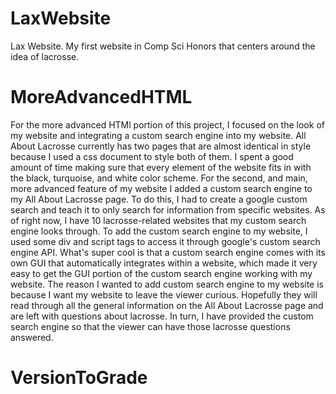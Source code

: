 # LaxWebsite
Lax Website. My first website in Comp Sci Honors that centers around the idea of lacrosse.

# MoreAdvancedHTML

For the more advanced HTMl portion of this project, I focused on the look of my website and integrating a custom search engine into my website. All About Lacrosse currently has two pages that are almost identical in style because I used a css document to style both of them. I spent a good amount of time making sure that every element of the website fits in with the black, turquoise, and white color scheme. For the second, and main, more advanced feature of my website I added a custom search engine to my All About Lacrosse page. To do this, I had to create a google custom search and teach it to only search for information from specific websites. As of right now, I have 10 lacrosse-related websites that my custom search engine looks through. To add the custom search engine to my website, I used some div and script tags to access it through google's custom search engine API. What's super cool is that a custom search engine comes with its own GUI that automatically integrates within a website, which made it very easy to get the GUI portion of the custom search engine working with my website. The reason I wanted to add custom search engine to my website is because I want my website to leave the viewer curious. Hopefully they will read through all the general information on the All About Lacrosse page and are left with questions about lacrosse. In turn, I have provided the custom search engine so that the viewer can have those lacrosse questions answered.

# VersionToGrade
